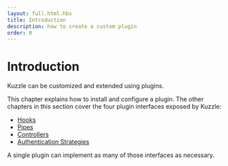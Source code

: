 ```yaml
---
layout: full.html.hbs
title: Introduction
description: how to create a custom plugin
order: 0
---
```


# Introduction

Kuzzle can be customized and extended using plugins.

This chapter explains how to install and configure a plugin. The other chapters in this section cover the four plugin interfaces exposed by Kuzzle:

- [Hooks](../hooks)
- [Pipes](../pipes)
- [Controllers](../controllers)
- [Authentication Strategies](../strategies)

A single plugin can implement as many of those interfaces as necessary.
